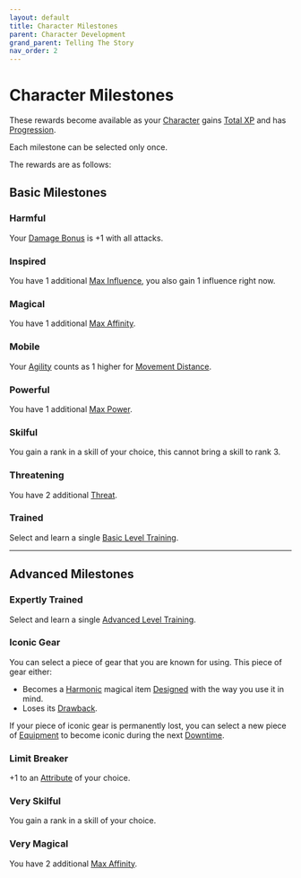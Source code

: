 ```yaml
---
layout: default
title: Character Milestones
parent: Character Development
grand_parent: Telling The Story
nav_order: 2
---
```

# Character Milestones
These rewards become available as your [Character](Core/Terminology#Character) gains [Total XP](Core/Stats#Total%20XP) and has [Progression](Character-Development#Progression).

Each milestone can be selected only once.

The rewards are as follows:

## Basic Milestones

### Harmful
Your [Damage Bonus](Core/Weapons#Damage%20Bonus) is +1 with all attacks.

### Inspired
You have 1 additional [Max Influence](Core/Stats#Max%20Influence), you also gain 1 influence right now.

### Magical
You have 1 additional [Max Affinity](Core/Stats#Max%20Affinity).
### Mobile
Your [Agility](Core/Agility) counts as 1 higher for [Movement Distance](Core/Stats#Movement%20Distance).

### Powerful
You have 1 additional [Max Power](Core/Stats#Max%20Power).

### Skilful
You gain a rank in a skill of your choice, this cannot bring a skill to rank 3.

### Threatening
You have 2 additional [Threat](Core/Stats#Threat).

### Trained
Select and learn a single [Basic Level Training](Character-Development#Basic%20Level%20Training).




---

## Advanced Milestones

### Expertly Trained
Select and learn a single [Advanced Level Training](Character-Development#Advanced%20Level%20Training).

### Iconic Gear
You can select a piece of gear that you are known for using. This piece of gear either:
* Becomes a [Harmonic](Magic-Items#Harmonic) magical item [Designed](Magic-Items#Designing%20Magic%20Items) with the way you use it in mind.
* Loses its [Drawback](Magic-Items#Drawback).

If your piece of iconic gear is permanently lost, you can select a new piece of [Equipment](Core/Equipment) to become iconic during the next [Downtime](Telling-The-Story#Downtime).

### Limit Breaker
+1 to an [Attribute](Core/Stats#Attributes) of your choice.
### Very Skilful
You gain a rank in a skill of your choice.

### Very Magical
You have 2 additional [Max Affinity](Core/Stats#Max%20Affinity).
